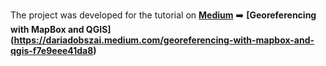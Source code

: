 The project was developed for the tutorial on **[Medium](https://medium.com/@dariadobszai)** ➡️ **[Georeferencing with MapBox and QGIS] (https://dariadobszai.medium.com/georeferencing-with-mapbox-and-qgis-f7e9eee41da8)**


